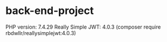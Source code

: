 # back-end-project
PHP version: 7.4.29
Really Simple JWT: 4.0.3 (composer require rbdwllr/reallysimplejwt:4.0.3)